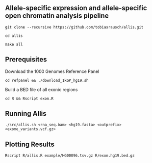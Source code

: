 Allele-specific expression and allele-specific open chromatin analysis pipeline
-------------------------------------------------------------------------------

`git clone --recursive https://github.com/tobiasrausch/allis.git`

`cd allis`

`make all`


Prerequisites
-------------

Download the 1000 Genomes Reference Panel

`cd refpanel && ./download_1kGP_hg19.sh`

Build a BED file of all exonic regions

`cd R && Rscript exon.R`


Running Allis
-------------

`./src/allis.sh <rna_seq.bam> <hg19.fasta> <outprefix> <exome_variants.vcf.gz>`


Plotting Results
----------------

`Rscript R/allis.R example/HG00096.tsv.gz R/exon.hg19.bed.gz`
